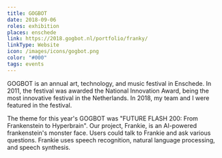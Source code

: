 ```yaml
---
title: GOGBOT
date: 2018-09-06
roles: exhibition
places: enschede
link: https://2018.gogbot.nl/portfolio/franky/
linkType: Website
icon: /images/icons/gogbot.png
color: "#000"
tags: events
---
```


GOGBOT is an annual art, technology, and music festival in Enschede. In 2011, the festival was awarded the National Innovation Award, being the most innovative festival in the Netherlands. In 2018, my team and I were featured in the festival.

<!--more-->

The theme for this year's GOGBOT was "FUTURE FLASH 200: From Frankenstein to Hyperbrain". Our project, Frankie, is an AI-powered frankenstein's monster face. Users could talk to Frankie and ask various questions. Frankie uses speech recognition, natural language processing, and speech synthesis.